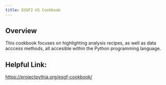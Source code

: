 ```yaml
---
title: ESGF2 US Cookbook
---
```

## Overview
This cookbook focuses on highlighting analysis recipes, as well as data acccess methods, all accesible within the Python programming language.

## Helpful Link:
https://projectpythia.org/esgf-cookbook/